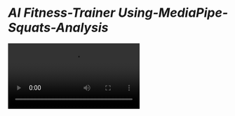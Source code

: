 # *AI Fitness-Trainer Using-MediaPipe-Squats-Analysis*

![](https://github.com/Tanwar-12/AI-Fitness-Trainer-Using-MediaPipe-Squats-Analysis/blob/main/output_sample.mp4)

